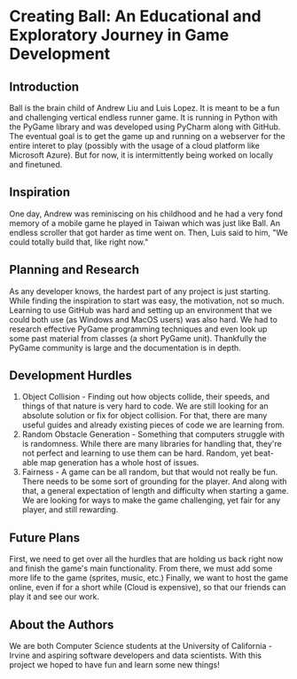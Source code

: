 # Creating Ball: An Educational and Exploratory Journey in Game Development

## Introduction
Ball is the brain child of Andrew Liu and Luis Lopez. It is meant to be a fun and challenging vertical endless runner
game. It is running in Python with the PyGame library and was developed using PyCharm along with GitHub. The eventual
goal is to get the game up and running on a webserver for the entire interet to play (possibly with
the usage of a cloud platform like Microsoft Azure). But for now, it is intermittently being worked on
locally and finetuned. 

## Inspiration
One day, Andrew was reminiscing on his childhood and he had a very fond memory of a mobile 
game he played in Taiwan which was just like Ball. An endless scroller that got harder as time went
on. Then, Luis said to him, "We could totally build that, like right now."

## Planning and Research
As any developer knows, the hardest part of any project is just starting. While finding the inspiration
to start was easy, the motivation, not so much. Learning to use GitHub was hard and setting up an
environment that we could both use (as Windows and MacOS users) was also hard. We had to research 
effective PyGame programming techniques and even look up some past material from classes (a short PyGame
unit). Thankfully the PyGame community is large and the documentation is in depth.

## Development Hurdles
1. Object Collision - Finding out how objects collide, their speeds, and things of that nature is very
hard to code. We are still looking for an absolute solution or fix for object collision. For that,
there are many useful guides and already existing pieces of code we are learning from.
2. Random Obstacle Generation - Something that computers struggle with is randomness. While there are
many libraries for handling that, they're not perfect and learning to use them can be hard. Random, yet 
beat-able map generation has a whole host of issues.
3. Fairness - A game can be all random, but that would not really be fun. There needs to be some sort
of grounding for the player. And along with that, a general expectation of length and difficulty when
starting a game. We are looking for ways to make the game challenging, yet fair for any player, and
still rewarding.

## Future Plans
First, we need to get over all the hurdles that are holding us back right now and finish the game's
main functionality. From there, we must add some more life to the game (sprites, music, etc.) Finally,
we want to host the game online, even if for a short while (Cloud is expensive), so that our friends can
play it and see our work.

## About the Authors
We are both Computer Science students at the University of California - Irvine and 
aspiring software developers and data scientists. With this project we hoped to have fun and learn
some new things!






